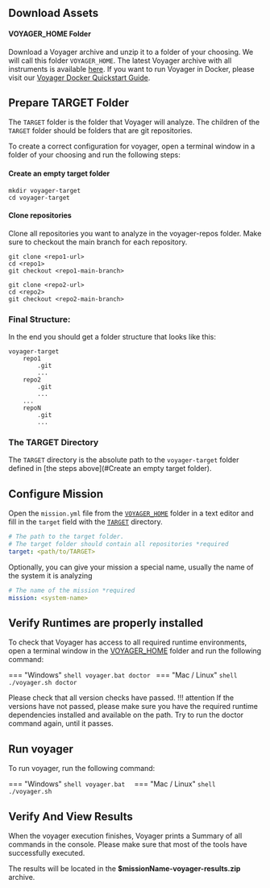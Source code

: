 ## Download Assets

#### VOYAGER_HOME Folder
Download a Voyager archive and unzip it to a folder of your choosing. We will call this folder `VOYAGER_HOME`. 
The latest Voyager archive with all instruments is available [here](https://github.com/dxworks/voyager/releases/download/v1.6.2/voyager-full.zip).
If you want to run Voyager in Docker, please visit our [Voyager Docker Quickstart Guide](docker-quickstart.md).

## Prepare TARGET Folder
The `TARGET` folder is the folder that Voyager will analyze. The children of the `TARGET` folder should be folders that are git repositories.

To create a correct configuration for voyager, open a terminal window in a folder of your choosing and run the following steps:

#### Create an empty target folder
```shell
mkdir voyager-target
cd voyager-target
```

#### Clone repositories
Clone all repositories you want to analyze in the voyager-repos folder. Make sure to checkout the main branch for each repository.
```shell
git clone <repo1-url>
cd <repo1>
git checkout <repo1-main-branch>

git clone <repo2-url>
cd <repo2>
git checkout <repo2-main-branch>
```

### Final Structure:
In the end you should get a folder structure that looks like this:
```text
voyager-target
    repo1
        .git
        ...
    repo2
        .git
        ...
    ...
    repoN
        .git
        ...
```

### The TARGET Directory
The `TARGET` directory is the absolute path to the `voyager-target` folder defined in [the steps above](#Create an empty target folder).

## Configure Mission
Open the `mission.yml` file from the [`VOYAGER_HOME`](#voyager_home-folder) folder in a text editor and fill in the `target` field with the [`TARGET`](#the-target-directory) directory.

```yaml
# The path to the target folder.
# The target folder should contain all repositories *required
target: <path/to/TARGET>
```

Optionally, you can give your mission a special name, usually the name of the system it is analyzing
```yaml
# The name of the mission *required
mission: <system-name>
```


## Verify Runtimes are properly installed
To check that Voyager has access to all required runtime environments, open a terminal window in the [VOYAGER_HOME](#voyager_home-folder) folder and run the following command:


=== "Windows"
    ```shell
    voyager.bat doctor
    ```
=== "Mac / Linux"
    ```shell
    ./voyager.sh doctor
    ```

Please check that all version checks have passed.
!!! attention
    If the versions have not passed, please make sure you have the required runtime dependencies installed and available on the path.
    Try to run the doctor command again, until it passes.

## Run voyager
To run voyager, run the following command:

=== "Windows"
    ```shell
    voyager.bat 
    ```
=== "Mac / Linux"
    ```shell
    ./voyager.sh 
    ```

## Verify And View Results
When the voyager execution finishes, Voyager prints a Summary of all commands in the console. Please make sure that most of the tools have successfully executed.

The results will be located in the **$missionName-voyager-results.zip** archive.
